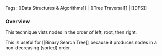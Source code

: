
Tags: [[Data Structures & Algorithms]] | [[Tree Traversal]] | [[DFS]] 


### Overview

This technique vists nodes in the order of left, root, then right. 

This is useful for [[Binary Search Tree]] because it produces nodes in a non-decreasing (sorted) order.

